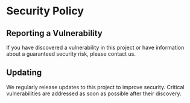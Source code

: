 # Security Policy

## Reporting a Vulnerability

If you have discovered a vulnerability in this project or have information about a guaranteed security risk, please contact us.

## Updating

We regularly release updates to this project to improve security. Critical vulnerabilities are addressed as soon as possible after their discovery.

